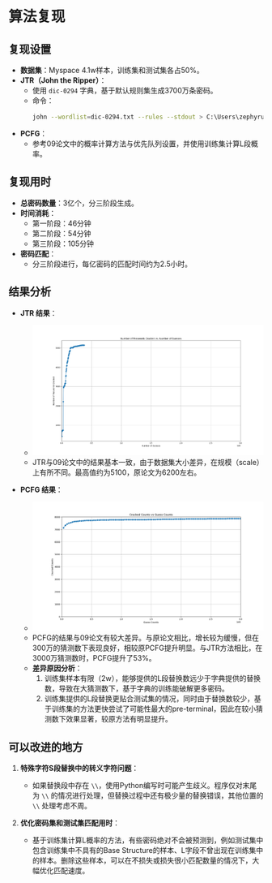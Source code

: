 
# 算法复现

## 复现设置

- **数据集**：Myspace 4.1w样本，训练集和测试集各占50%。
- **JTR（John the Ripper）**：
  - 使用 `dic-0294` 字典，基于默认规则集生成3700万条密码。
  - 命令：
    ```bash
    john --wordlist=dic-0294.txt --rules --stdout > C:\Users\zephyrus\Desktop\output.txt
    ```
- **PCFG**：
  - 参考09论文中的概率计算方法与优先队列设置，并使用训练集计算L段概率。

## 复现用时

- **总密码数量**：3亿个，分三阶段生成。
- **时间消耗**：
  - 第一阶段：46分钟
  - 第二阶段：54分钟
  - 第三阶段：105分钟
- **密码匹配**：
  - 分三阶段进行，每亿密码的匹配时间约为2.5小时。

## 结果分析

- **JTR 结果**：
  - ![JTR 结果](jtr.png)
  - JTR与09论文中的结果基本一致，由于数据集大小差异，在规模（scale）上有所不同。最高值约为5100，原论文为6200左右。
  
- **PCFG 结果**：
  - ![PCFG 结果](final.png)
  - PCFG的结果与09论文有较大差异。与原论文相比，增长较为缓慢，但在300万的猜测数下表现良好，相较原PCFG提升明显。与JTR方法相比，在3000万猜测数时，PCFG提升了53%。
  - **差异原因分析**：
    1. 训练集样本有限（2w），能够提供的L段替换数远少于字典提供的替换数，导致在大猜测数下，基于字典的训练能破解更多密码。
    2. 训练集提供的L段替换更贴合测试集的情况，同时由于替换数较少，基于训练集的方法更快尝试了可能性最大的pre-terminal，因此在较小猜测数下效果显著，较原方法有明显提升。

## 可以改进的地方

1. **特殊字符S段替换中的转义字符问题**：
   - 如果替换段中存在 `\\`，使用Python编写时可能产生歧义。程序仅对末尾为 `\\` 的情况进行处理，但替换过程中还有极少量的替换错误，其他位置的 `\\` 处理考虑不周。

2. **优化密码集和测试集匹配用时**：
   - 基于训练集计算L概率的方法，有些密码绝对不会被预测到，例如测试集中包含训练集中不具有的Base Structure的样本、L字段不曾出现在训练集中的样本。删除这些样本，可以在不损失或损失很小匹配数量的情况下，大幅优化匹配速度。
